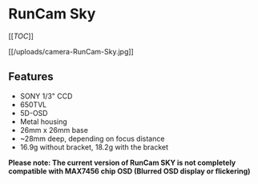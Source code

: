 # RunCam Sky

[[_TOC_]]

[[/uploads/camera-RunCam-Sky.jpg]]

## Features

* SONY 1/3" CCD
* 650TVL
* 5D-OSD
* Metal housing
* 26mm x 26mm base
* ~28mm deep, depending on focus distance
* 16.9g without bracket, 18.2g with the bracket

**Please note: The current version of RunCam SKY is not completely compatible with MAX7456 chip OSD (Blurred OSD display or flickering)**